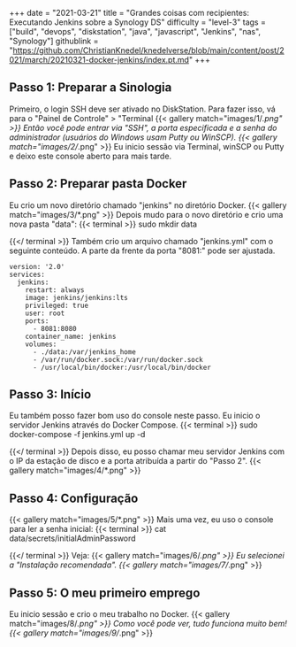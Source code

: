 +++
date = "2021-03-21"
title = "Grandes coisas com recipientes: Executando Jenkins sobre a Synology DS"
difficulty = "level-3"
tags = ["build", "devops", "diskstation", "java", "javascript", "Jenkins", "nas", "Synology"]
githublink = "https://github.com/ChristianKnedel/knedelverse/blob/main/content/post/2021/march/20210321-docker-jenkins/index.pt.md"
+++

## Passo 1: Preparar a Sinologia
Primeiro, o login SSH deve ser ativado no DiskStation. Para fazer isso, vá para o "Painel de Controle" > "Terminal
{{< gallery match="images/1/*.png" >}}
Então você pode entrar via "SSH", a porta especificada e a senha do administrador (usuários do Windows usam Putty ou WinSCP).
{{< gallery match="images/2/*.png" >}}
Eu inicio sessão via Terminal, winSCP ou Putty e deixo este console aberto para mais tarde.
## Passo 2: Preparar pasta Docker
Eu crio um novo diretório chamado "jenkins" no diretório Docker.
{{< gallery match="images/3/*.png" >}}
Depois mudo para o novo diretório e crio uma nova pasta "data":
{{< terminal >}}
sudo mkdir data

{{</ terminal >}}
Também crio um arquivo chamado "jenkins.yml" com o seguinte conteúdo. A parte da frente da porta "8081:" pode ser ajustada.
```
version: '2.0'
services:
  jenkins:
    restart: always
    image: jenkins/jenkins:lts
    privileged: true
    user: root
    ports:
      - 8081:8080
    container_name: jenkins
    volumes:
      - ./data:/var/jenkins_home
      - /var/run/docker.sock:/var/run/docker.sock
      - /usr/local/bin/docker:/usr/local/bin/docker

```

## Passo 3: Início
Eu também posso fazer bom uso do console neste passo. Eu inicio o servidor Jenkins através do Docker Compose.
{{< terminal >}}
sudo docker-compose -f jenkins.yml up -d

{{</ terminal >}}
Depois disso, eu posso chamar meu servidor Jenkins com o IP da estação de disco e a porta atribuída a partir do "Passo 2".
{{< gallery match="images/4/*.png" >}}

## Passo 4: Configuração

{{< gallery match="images/5/*.png" >}}
Mais uma vez, eu uso o console para ler a senha inicial:
{{< terminal >}}
cat data/secrets/initialAdminPassword

{{</ terminal >}}
Veja:
{{< gallery match="images/6/*.png" >}}
Eu selecionei a "Instalação recomendada".
{{< gallery match="images/7/*.png" >}}

## Passo 5: O meu primeiro emprego
Eu inicio sessão e crio o meu trabalho no Docker.
{{< gallery match="images/8/*.png" >}}
Como você pode ver, tudo funciona muito bem!
{{< gallery match="images/9/*.png" >}}